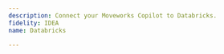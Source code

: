 ```yaml
---
description: Connect your Moveworks Copilot to Databricks.
fidelity: IDEA
name: Databricks

---
```

